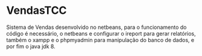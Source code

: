 # VendasTCC

Sistema de Vendas desenvolvido no netbeans, para o funcionamento do código é necessário, o netbeans e  configurar o  ireport para gerar relatórios,
também o xampp e o phpmyadmin para manipulação do banco de dados, e por fim o java jdk 8.
